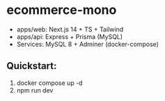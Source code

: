 # ecommerce-mono

- apps/web: Next.js 14 + TS + Tailwind
- apps/api: Express + Prisma (MySQL)
- Services: MySQL 8 + Adminer (docker-compose)

## Quickstart:

1) docker compose up -d
2) npm run dev
